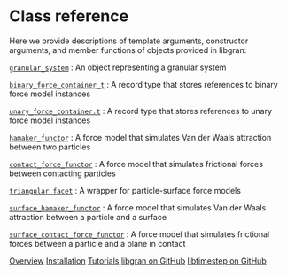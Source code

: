 # Class reference

Here we provide descriptions of template arguments, constructor
arguments, and member functions of objects provided in libgran:

[`granular_system`](Granular-system.md)
: An object representing a granular system

[`binary_force_container_t`](Binary-force-container.md)
: A record type that stores references to binary force model instances

[`unary_force_container.t`](Unary-force-container.md)
: A record type that stores references to unary force model instances

[`hamaker_functor`](Van-der-Waals-attraction.md)
: A force model that simulates Van der Waals attraction between two particles

[`contact_force_functor`](Frictional-contact.md)
: A force model that simulates frictional forces between contacting particles

[`triangular_facet`](Triangular-facet.md)
: A wrapper for particle-surface force models

[`surface_hamaker_functor`](Van-der-Waals-attraction-surface.md)
: A force model that simulates Van der Waals attraction between a particle and a surface

[`surface_contact_force_functor`](Frictional-contact-surface.md)
: A force model that simulates frictional forces between a particle and a plane in contact

<seealso>
<category ref="related">
   <a href="Overview.md">Overview</a>
    <a href="Installation.md">Installation</a>
    <a href="Tutorials.md">Tutorials</a>
</category>
<category ref="external">
    <a href="https://github.com/egor-demidov/libgran">libgran on GitHub</a>
    <a href="https://github.com/egor-demidov/libtimestep">libtimestep on GitHub</a>
</category>
</seealso>